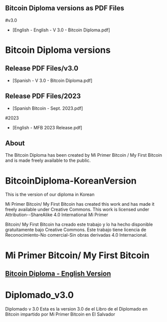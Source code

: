 ## Bitcoin Diploma versions as PDF Files
#v3.0
- [English - English - V 3.0 - Bitcoin Diploma.pdf]
# Bitcoin Diploma versions
## Release PDF Files/v3.0
- [Spanish - V 3.0 - Bitcoin Diploma.pdf]
## Release PDF Files/2023
- [Spanish Bitcoin - Sept. 2023.pdf]


#2023 
- [English - MFB 2023 Release.pdf]

## About

The Bitcoin Diploma has been created by Mi Primer Bitcoin / My First Bitcoin and is made freely available to the public.

# BitcoinDiploma-KoreanVersion
This is the version of our diploma in Korean

Mi Primer Bitcoin/ My First Bitcoin has created this work and has made it freely available under Creative Commons. This work is licensed under Attribution--ShareAlike 4.0 International Mi Primer 

Bitcoin/ My First Bitcoin ha creado este trabajo y lo ha hecho disponible gratuitamente bajo Creative Commons. Este trabajo tiene licencia de Reconocimiento-No comercial-Sin obras derivadas 4.0 Internacional.

# Mi Primer Bitcoin/ My First Bitcoin 
## [Bitcoin Diploma - English Version](https://github.com/MyFirstBitcoin/Bitcoin-Diploma/blob/4503a065e19eae5e38f018f3e8cdb5077fcba9fa/My%20First%20Bitcoin%20-%20Student%20Workbook%20(V2023)_spreads_Final_Optimizer.pdf)

# Diplomado_v3.0
Diplomado v 3.0
Esta es la version 3.0 de el Libro de el Diplomado en Bitcoin impartido por Mi Primer Bitcoin en El Salvador
